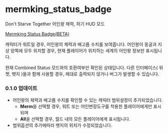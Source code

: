 # mermking_status_badge
Don't Starve Together 어인왕 체력, 허기 HUD 모드

[Mermking Status Badge(BETA)](https://steamcommunity.com/sharedfiles/filedetails/?id=3393949297)

캐릭터가 워트일 경우, 어인왕의 체력과 배고픔 수치를 보여줍니다.
어인왕이 동굴과 지상 양쪽에 모두 위치할 경우, 현재 플레이어가 위치하는 세계의 어인왕 정보만 표시됩니다.

현재 Combined Status 모드와의 호환여부만 확인된 상태입니다.
다른 인터페이스( 위젯, 뱃지 )들과 함께 사용할 경우, 제대로 출력되지 않거나 버그가 발생할 수 있습니다.


### 0.1.0 업데이트

- 어인왕의 체력과 배고픔 수치를 확인할 수 있는 캐릭터 범위설정이 추가되었습니다.
  - **Merm**을 선택할 경우, 워트 또는 어인변장도구를 착용한 플레이어에게만 표시되며
  - **All**을 선택할 경우, 월드 내의 모든 플레이어에게 표시됩니다.
- 범위옵션의 추가에따라 뱃지의 위치가 수정되었습니다.
